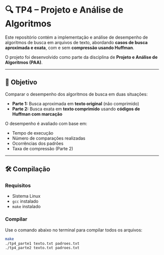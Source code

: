 # 🔍 TP4 – Projeto e Análise de Algoritmos

Este repositório contém a implementação e análise de desempenho de algoritmos de busca em arquivos de texto, abordando **casos de busca aproximada e exata**, com e sem **compressão usando Huffman**.

O projeto foi desenvolvido como parte da disciplina de **Projeto e Análise de Algoritmos (PAA)**.

---

## 🧠 Objetivo

Comparar o desempenho dos algoritmos de busca em duas situações:

- **Parte 1:** Busca aproximada em **texto original** (não comprimido)
- **Parte 2:** Busca exata em **texto comprimido** usando **códigos de Huffman com marcação**

O desempenho é avaliado com base em:

- Tempo de execução
- Número de comparações realizadas
- Ocorrências dos padrões
- Taxa de compressão (Parte 2)

---

## 🛠️ Compilação

### Requisitos
- Sistema Linux
- `gcc` instalado
- `make` instalado

### Compilar

Use o comando abaixo no terminal para compilar todos os arquivos:

```bash
make
./tp4_parte1 texto.txt padroes.txt
./tp4_parte2 texto.txt padroes.txt
